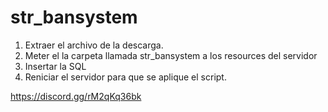 # str_bansystem

1. Extraer el archivo de la descarga.
2. Meter el la carpeta llamada str_bansystem a los resources del servidor
3. Insertar la SQL
4. Reniciar el servidor para que se aplique el script.

https://discord.gg/rM2qKq36bk
